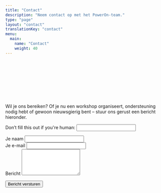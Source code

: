 ```yaml
---
title: "Contact"
description: "Neem contact op met het PowerOn-team."
type: "page"
layout: "contact"
translationKey: "contact"
menu:
  main:
    name: "Contact"
    weight: 40
---
```

<div class="container" style="padding-top: 120px; max-width: 800px;">

<p>Wil je ons bereiken? Of je nu een workshop organiseert, ondersteuning nodig hebt of gewoon nieuwsgierig bent – stuur ons gerust een bericht hieronder.</p>

<form name="contact" method="POST" data-netlify="true" netlify-honeypot="bot-field" action="/nl/bedankt" netlify>
  <input type="hidden" name="form-name" value="contact" />
  <p class="d-none">
    <label>Don’t fill this out if you're human: <input name="bot-field" /></label>
  </p>

  <div class="form-group">
    <label for="name">Je naam</label>
    <input class="form-control" type="text" name="name" id="name" required />
  </div>

  <div class="form-group">
    <label for="email">Je e-mail</label>
    <input class="form-control" type="email" name="email" id="email" required />
  </div>

  <div class="form-group">
    <label for="message">Bericht</label>
    <textarea class="form-control" name="message" id="message" rows="5" required></textarea>
  </div>

  <button class="btn btn-primary mt-3" type="submit">Bericht versturen</button>
</form>
</div>
